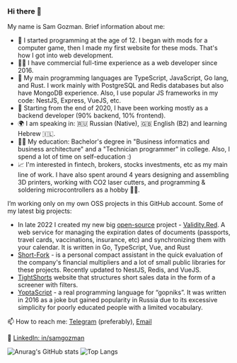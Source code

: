 ### Hi there 👋
My name is Sam Gozman. Brief information about me:

- 🍼 I started programming at the age of 12. I began with mods for a computer game, then I made my first website for these mods. That's how I got into web development.
- 👨‍💻 I have commercial full-time experience as a web developer since 2016.
- 🦀 My main programming languages are TypeScript, JavaScript, Go lang, and Rust. I work mainly with PostgreSQL and Redis databases but also have MongoDB experience. Also, I use popular JS frameworks in my code: NestJS, Express, VueJS, etc.
- 👾 Starting from the end of 2020, I have been working mostly as a backend developer (90% backend, 10% frontend).
- 🌍 I am speaking in: 🇷🇺 Russian (Native), 🇬🇧 English (B2) and learning Hebrew 🇮🇱.
- 👨‍🎓 My education: Bachelor's degree in "Business informatics and business architecture" and a "Technician programmer" in college. Also, I spend a lot of time on self-education :)
- 📈 I'm interested in fintech, brokers, stocks investments, etc as my main line of work. I have also spent around 4 years designing and assembling 3D printers, working with CO2 laser cutters, and programming & soldering microcontrollers as a hobby 👨‍🏭.

I’m working only on my own OSS projects in this GitHub account. Some of my latest big projects:
- In late 2022 I created my new big [open-source](https://github.com/samgozman/validity.red) project - [Validity.Red](https://validity.red). A web service for managing the expiration dates of documents (passports, travel cards, vaccinations, insurance, etc) and synchronizing them with your calendar. It is written in Go, TypeScript, Vue, and Rust
- [Short-Fork](https://short-fork.up.railway.app) - is a personal compact assistant in the quick evaluation of the company's financial multipliers and a lot of small public libraries for these projects. Recently updated to NestJS, Redis, and VueJS.
- [TightShorts](https://tightshorts.ru/) website that structures short sales data in the form of a screener with filters.
- [YoptaScript](https://github.com/samgozman/YoptaScript) - a real programming language for “gopniks”. It was written in 2016 as a joke but gained popularity in Russia due to its excessive simplicity for poorly educated people with a limited vocabulary.

📫 How to reach me: [Telegram](https://t.me/samgozman) (preferably), [Email](mailto:sam@gozman.space)

📇 [LinkedIn: in/samgozman](https://www.linkedin.com/in/samgozman/)

![Anurag's GitHub stats](https://github-readme-stats-git-masterrstaa-rickstaa.vercel.app/api?username=samgozman&count_private=true&show_icons=true&theme=transparent&hide_border=true&hide_rank=true)
![Top Langs](https://github-readme-stats-git-masterrstaa-rickstaa.vercel.app/api/top-langs/?username=samgozman&layout=compact&theme=transparent&hide_border=true&langs_count=10)
